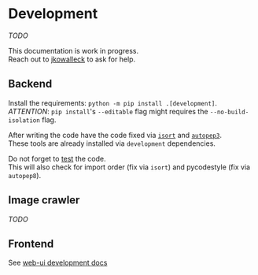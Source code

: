 # Development

_TODO_

This documentation is work in progress.   
Reach out to [jkowalleck](https://github.com/jkowalleck) to ask for help.


## Backend

Install the requirements: `python -m pip install .[development]`.  
*ATTENTION*: `pip install`'s `--editable` flag might requires the `--no-build-isolation` flag.

After writing the code have the code fixed via
[`isort`](https://pypi.org/project/isort/) and
[`autopep3`](https://pypi.org/project/autopep3/).   
These tools are already installed via `development` dependencies.

Do not forget to [test](testing.md) the code.  
This will also check for
import order (fix via `isort`) and
pycodestyle (fix via `autopep8`).

## Image crawler

_TODO_


## Frontend

See [web-ui development docs](../web-ui/development.md)
